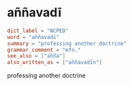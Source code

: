 # aññavadī

``` toml
dict_label = "NCPED"
word = "aññavadī"
summary = "professing another doctrine"
grammar_comment = "mfn."
see_also = ["añña"]
also_written_as = ["aññavadīn"]
```

professing another doctrine


